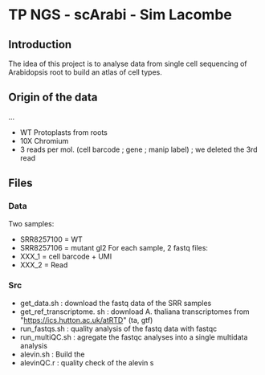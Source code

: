 # TP NGS - scArabi - Sim Lacombe

## Introduction

The idea of this project is to analyse data from single cell sequencing of Arabidopsis root to build an atlas of cell types.

## Origin of the data 
...
- WT Protoplasts from roots
- 10X Chromium
- 3 reads per mol. (cell barcode ; gene ; manip label) ; we deleted the 3rd read

## Files
### Data
Two samples:
  - SRR8257100 = WT
  - SRR8257106 = mutant gl2
For each sample, 2 fastq files:
  - XXX_1 = cell barcode + UMI
  - XXX_2 = Read
  
### Src

- get_data.sh : download the fastq data of the SRR samples
- get_ref_transcriptome. sh : download A. thaliana transcriptomes from "https://ics.hutton.ac.uk/atRTD" (ta, gtf)
- run_fastqs.sh : quality analysis of the fastq data with fastqc
- run_multiQC.sh : agregate the fastqc analyses into a single multidata analysis
- alevin.sh : Build the 
- alevinQC.r : quality check of the alevin s